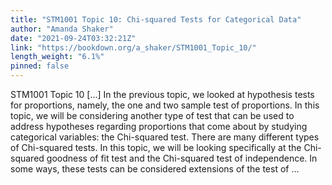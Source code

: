 ```yaml
---
title: "STM1001 Topic 10: Chi-squared Tests for Categorical Data"
author: "Amanda Shaker"
date: "2021-09-24T03:32:21Z"
link: "https://bookdown.org/a_shaker/STM1001_Topic_10/"
length_weight: "6.1%"
pinned: false
---
```


STM1001 Topic 10 [...] In the previous topic, we looked at hypothesis tests for proportions, namely, the one and two sample test of proportions. In this topic, we will be considering another type of test that can be used to address hypotheses regarding proportions that come about by studying categorical variables: the Chi-squared test. There are many different types of Chi-squared tests. In this topic, we will be looking specifically at the Chi-squared goodness of fit test and the Chi-squared test of independence. In some ways, these tests can be considered extensions of the test of ...
